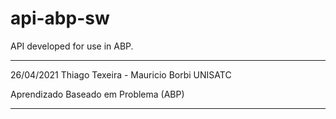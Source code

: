 # api-abp-sw
API developed for use in ABP.
**************************************
26/04/2021
Thiago Texeira - Mauricio Borbi
UNISATC

Aprendizado Baseado em Problema (ABP)
**************************************
